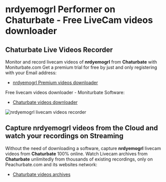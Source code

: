 # nrdyemogrl Performer on Chaturbate - Free LiveCam videos downloader

## Chaturbate Live Videos Recorder

Monitor and record livecam videos of **nrdyemogrl** from **Chaturbate** with Moniturbate.com
Get a premium trial for free by just and only registering with your Email address:
* [nrdyemogrl Premium videos downloader](https://moniturbate.com/request-demo-licence-key.html)

Free livecam videos downloader - Moniturbate Software:
* [Chaturbate videos downloader](https://moniturbate.com/moniturbate-download-software.html)

![nrdyemogrl livecam videos recorder](https://peachurnet.com/templates/moniturbate-software.png)


## Capture nrdyemogrl videos from the Cloud and watch your recordings on Streaming

Without the need of downloading a software, capture **nrdyemogrl** livecam videos from **Chaturbate** 100% online.
Watch Livecam archives from **Chaturbate** unlimitedly from thousands of existing recordings, only on Peachurbate.com and its websites network:
* [Chaturbate videos archives](https://peachurnet.com/)
